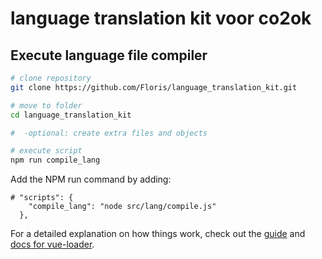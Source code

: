 # language translation kit voor co2ok

## Execute language file compiler

``` bash
# clone repository
git clone https://github.com/Floris/language_translation_kit.git

# move to folder
cd language_translation_kit

#  -optional: create extra files and objects

# execute script
npm run compile_lang

```

Add the NPM run command by adding:

```
# "scripts": {
    "compile_lang": "node src/lang/compile.js"
  },
```

For a detailed explanation on how things work, check out the [guide](http://vuejs-templates.github.io/webpack/) and [docs for vue-loader](http://vuejs.github.io/vue-loader).
